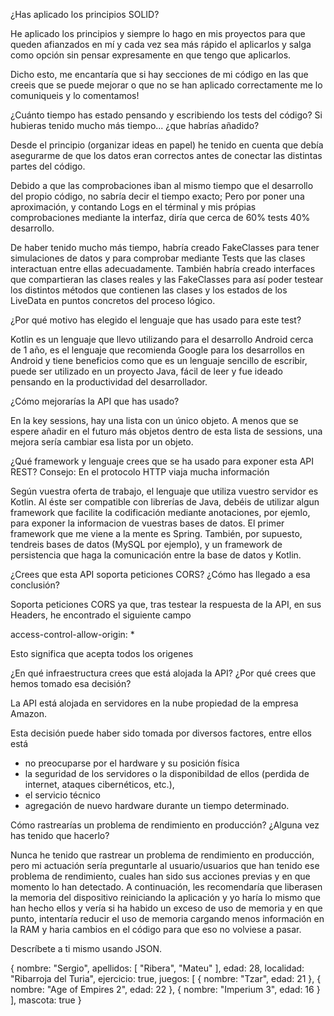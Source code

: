 ¿Has aplicado los principios SOLID?

He aplicado los principios y siempre lo hago en mis proyectos para que queden afianzados en mí y cada vez sea más rápido el aplicarlos y salga como opción sin pensar expresamente en que tengo que aplicarlos. 

Dicho esto, me encantaría que si hay secciones de mi código en las que creeis que se puede mejorar o que no se han aplicado correctamente me lo comuniqueis y lo comentamos!

¿Cuánto tiempo has estado pensando y escribiendo los tests del código? Si hubieras tenido mucho más tiempo... ¿que habrías añadido?

Desde el principio (organizar ideas en papel) he tenido en cuenta que debía asegurarme de que los datos eran correctos antes de conectar las distintas partes del código. 

Debido a que las comprobaciones iban al mismo tiempo que el desarrollo del propio código, no sabría decir el tiempo exacto; Pero por poner una aproximación, y contando Logs en el términal y mis própias comprobaciones mediante la interfaz, diría que cerca de 60% tests 40% desarrollo.

De haber tenido mucho más tiempo, habría creado FakeClasses para tener simulaciones de datos y para comprobar mediante Tests que las clases interactuan entre ellas adecuadamente. También habría creado interfaces que compartieran las clases reales y las FakeClasses para así poder testear los distintos métodos que contienen las clases y los estados de los LiveData en puntos concretos del proceso lógico.


¿Por qué motivo has elegido el lenguaje que has usado para este test?

Kotlin es un lenguaje que llevo utilizando para el desarrollo Android cerca de 1 año, es el lenguaje que recomienda Google para los desarrollos en Android y tiene beneficios como que es un lenguaje sencillo de escribir, puede ser utilizado en un proyecto Java, fácil de leer y fue ideado pensando en la productividad del desarrollador.


¿Cómo mejorarías la API que has usado?

En la key sessions, hay una lista con un único objeto. A menos que se espere añadir en el futuro más objetos dentro de esta lista de sessions, una mejora sería cambiar esa lista por un objeto.



¿Qué framework y lenguaje crees que se ha usado para exponer esta API REST? Consejo: En el protocolo HTTP viaja mucha información

Según vuestra oferta de trabajo, el lenguaje que utiliza vuestro servidor es Kotlin. Al éste ser compatible con librerías de Java, debéis de utilizar algun framework que facilite la codificación mediante anotaciones, por ejemlo, para exponer la informacion de vuestras bases de datos. El primer framework que me viene a la mente es Spring. También, por supuesto, tendreis bases de datos (MySQL por ejemplo), y un framework de persistencia que haga la comunicación entre la base de datos y Kotlin.

¿Crees que esta API soporta peticiones CORS? ¿Cómo has llegado a esa conclusión?

Soporta peticiones CORS ya que, tras testear la respuesta de la API, en sus Headers, he encontrado el siguiente campo

access-control-allow-origin: *

Esto significa que acepta todos los origenes


¿En qué infraestructura crees que está alojada la API? ¿Por qué crees que hemos tomado esa decisión?

La API está alojada en servidores en la nube propiedad de la empresa Amazon.

Esta decisión puede haber sido tomada por diversos factores, entre ellos está 

- no preocuparse por el hardware y su posición física
- la seguridad de los servidores o la disponibildad de ellos (perdida de internet, ataques cibernéticos, etc.),
- el servicio técnico 
- agregación de nuevo hardware durante un tiempo determinado.



Cómo rastrearías un problema de rendimiento en producción? ¿Alguna vez has tenido que hacerlo?

Nunca he tenido que rastrear un problema de rendimiento en producción, pero mi actuación sería preguntarle al usuario/usuarios que han tenido ese problema de rendimiento, cuales han sido sus acciones previas y en que momento lo han detectado. A continuación, les recomendaría que liberasen la memoria del dispositivo reiniciando la aplicación y yo haría lo mismo que han hecho ellos y vería si ha habido un exceso de uso de memoria y en que punto, intentaría reducir el uso de memoria cargando menos información en la RAM y haria cambios en el código para que eso no volviese a pasar.



Descríbete a ti mismo usando JSON.

{
	nombre: "Sergio",
	apellidos: [
		"Ribera",
		"Mateu"
	],
	edad: 28,
	localidad: "Ribarroja del Turia",
	ejercicio: true,
	juegos: [
		{
			nombre: "Tzar",
			edad: 21
		},
		{
			nombre: "Age of Empires 2",
			edad: 22
		},
		{
			nombre: "Imperium 3",
			edad: 16
		}
	],
	mascota: true
}


